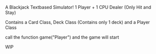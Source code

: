 A Blackjack Textbased Simulator! 
1 Player + 1 CPU Dealer (Only Hit and Stay) 

Contains a Card Class, Deck Class (Contains only 1 deck) and a Player Class

call the function 
game("Player") and the game will start

WIP
